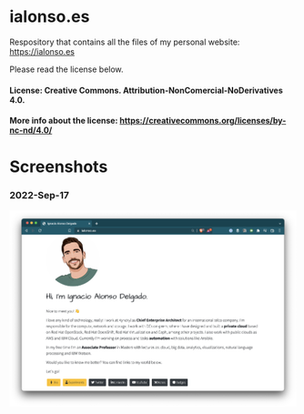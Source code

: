 # ialonso.es

Respository that contains all the files of my personal website: https://ialonso.es

Please read the license below.

#### License: Creative Commons. Attribution-NonComercial-NoDerivatives 4.0.
#### More info about the license: https://creativecommons.org/licenses/by-nc-nd/4.0/

# Screenshots

### 2022-Sep-17

![screenshot 20220917](/img/ialonsoes-220917.png)
